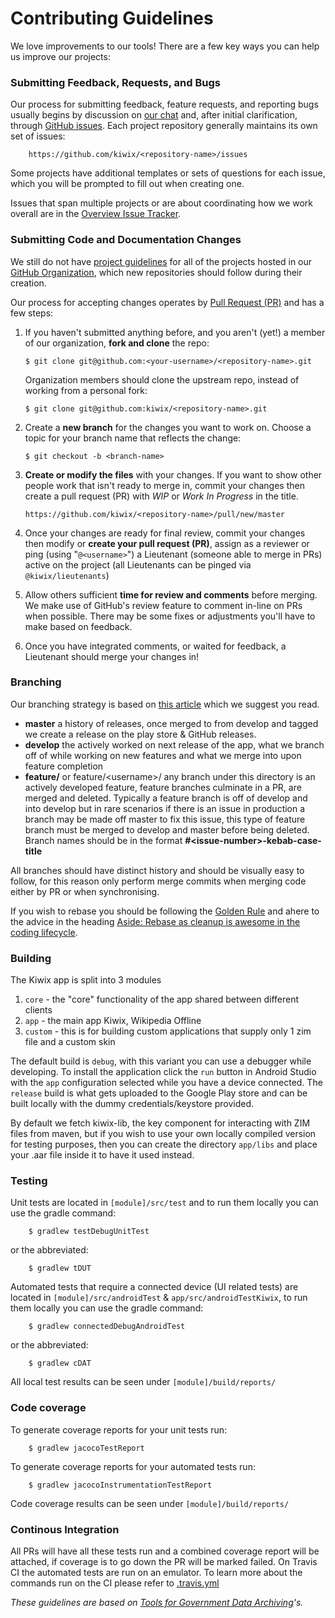 # Contributing Guidelines

We love improvements to our tools! There are a few key ways you can help us improve our projects:

### Submitting Feedback, Requests, and Bugs

Our process for submitting feedback, feature requests, and reporting bugs usually begins by discussion on [our chat](http://wiki.kiwix.org/wiki/Communication#Chat) and, after initial clarification, through [GitHub issues](https://help.github.com/articles/about-issues/). Each project repository generally maintains its own set of issues:

        https://github.com/kiwix/<repository-name>/issues

Some projects have additional templates or sets of questions for each issue, which you will be prompted to fill out when creating one.

Issues that span multiple projects or are about coordinating how we work overall are in the [Overview Issue Tracker](https://github.com/kiwix/overview/issues).

### Submitting Code and Documentation Changes

We still do not have [project guidelines](./guidelines/project_guidelines.md) for all of the projects hosted in our [GitHub Organization](https://github.com/kiwix), which new repositories should follow during their creation.

Our process for accepting changes operates by [Pull Request (PR)](https://help.github.com/articles/about-pull-requests/) and has a few steps:

1.  If you haven't submitted anything before, and you aren't (yet!) a member of our organization, **fork and clone** the repo:

        $ git clone git@github.com:<your-username>/<repository-name>.git

    Organization members should clone the upstream repo, instead of working from a personal fork:

        $ git clone git@github.com:kiwix/<repository-name>.git

1.  Create a **new branch** for the changes you want to work on. Choose a topic for your branch name that reflects the change:

        $ git checkout -b <branch-name>

1.  **Create or modify the files** with your changes. If you want to show other people work that isn't ready to merge in, commit your changes then create a pull request (PR) with _WIP_ or _Work In Progress_ in the title.

        https://github.com/kiwix/<repository-name>/pull/new/master

1.  Once your changes are ready for final review, commit your changes then modify or **create your pull request (PR)**, assign as a reviewer or ping (using "`@<username>`") a Lieutenant (someone able to merge in PRs) active on the project (all Lieutenants can be pinged via `@kiwix/lieutenants`)

1.  Allow others sufficient **time for review and comments** before merging. We make use of GitHub's review feature to comment in-line on PRs when possible. There may be some fixes or adjustments you'll have to make based on feedback.

1.  Once you have integrated comments, or waited for feedback, a Lieutenant should merge your changes in!

### Branching

Our branching strategy is based on [this article](https://nvie.com/posts/a-successful-git-branching-model/) which we suggest you read.

+ **master** a history of releases, once merged to from develop and tagged we create a release on the play store & GitHub releases.
+ **develop**  the actively worked on next release of the app, what we branch off of while working on new features and what we merge into upon feature completion
+ **feature/** or feature/\<username\>/ any branch under this directory is an actively developed feature, feature branches culminate in a PR, are merged and deleted.
 Typically a feature branch is off of develop and into develop but in rare scenarios if there is an issue in production a branch may be made off master to fix this issue, this type of feature branch must be merged to develop and master before being deleted.
Branch names should be in the format **#\<issue-number\>-kebab-case-title**

All branches should have distinct history and should be visually easy to follow, for this reason only perform merge commits when merging code either by PR or when synchronising.

If you wish to rebase you should be following the [Golden Rule](https://www.atlassian.com/git/tutorials/merging-vs-rebasing#the-golden-rule-of-rebasing) and ahere to the advice in the heading [Aside: Rebase as cleanup is awesome in the coding lifecycle](https://www.atlassian.com/git/articles/git-team-workflows-merge-or-rebase).

### Building

The Kiwix app is split into 3 modules
1. `core` - the "core" functionality of the app shared between different clients
1. `app` - the main app Kiwix, Wikipedia Offline
1. `custom` - this is for building custom applications that supply only 1 zim file and a custom skin

The default build is `debug`, with this variant you can use a debugger while developing. To install the application click the `run` button in Android Studio with the `app` configuration selected while you have a device connected. The `release` build is what gets uploaded to the Google Play store and can be built locally with the dummy credentials/keystore provided.

By default we fetch kiwix-lib, the key component for interacting with ZIM files from maven, but if you wish to use your own locally compiled version for testing purposes, then you can create the directory `app/libs` and place your .aar file inside it to have it used instead.

### Testing

Unit tests are located in `[module]/src/test` and to run them locally you
can use the gradle command:

        $ gradlew testDebugUnitTest

or the abbreviated:

        $ gradlew tDUT

Automated tests that require a connected device (UI related tests) are located in `[module]/src/androidTest` & `app/src/androidTestKiwix`, to run them locally you can use the gradle command:

        $ gradlew connectedDebugAndroidTest

or the abbreviated:


        $ gradlew cDAT

All local test results can be seen under `[module]/build/reports/`

### Code coverage

To generate coverage reports for your unit tests run:

        $ gradlew jacocoTestReport

To generate coverage reports for your automated tests run:

        $ gradlew jacocoInstrumentationTestReport

Code coverage results can be seen under `[module]/build/reports/`

### Continous Integration

All PRs will have all these tests run and a combined coverage report will be attached, if coverage is to go down the PR will be marked failed. On Travis CI the automated tests are run on an emulator. To
learn more about the commands run on the CI please refer to [.travis.yml](https://github.com/kiwix/kiwix-android/blob/master/.travis.yml)


_These guidelines are based on [Tools for Government Data Archiving](https://github.com/edgi-govdata-archiving/overview/blob/master/CONTRIBUTING.md)'s._
